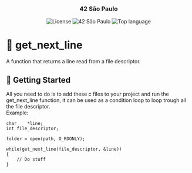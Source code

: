 <h3 align="center">42 São Paulo</h3>
<div align="center">

![License](https://img.shields.io/github/license/thiago-neves/get_next_line)
![42 São Paulo](https://img.shields.io/badge/42-SP-1E2952?color=white)
![Top language](https://img.shields.io/github/languages/top/thiago-neves/get_next_line?color=007FFF)

</div>

# 📑 get_next_line
A function that returns a line read from a file descriptor.

## 🏁 Getting Started

All you need to do is to add these c files to your project and run the get_next_line function, it can be used as a condition loop to loop trough all the file descriptor.<br>
Example:

```
char	*line;
int	file_descriptor;

folder = open(path, O_RDONLY);

while(get_next_line(file_descriptor, &line))
{
	// Do stuff
}
```
